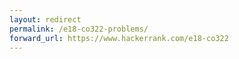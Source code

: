 ```yaml
---
layout: redirect
permalink: /e18-co322-problems/
forward_url: https://www.hackerrank.com/e18-co322
---
```

